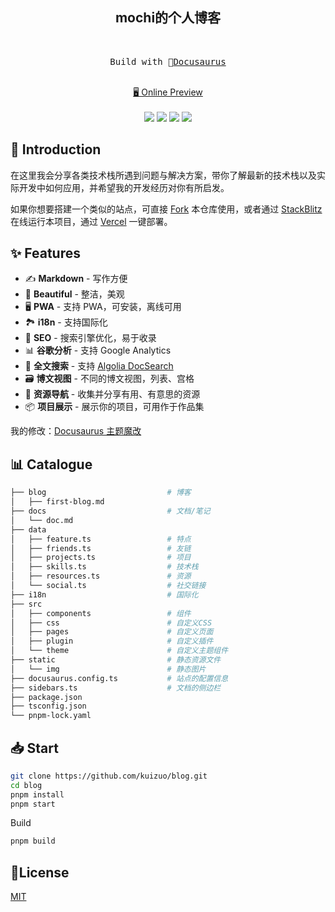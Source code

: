 <h2 align="center">
mochi的个人博客
</h2><br>

<pre align="center">
 Build with 🦖<a href="https://docusaurus.io/">Docusaurus</a> 
</pre>

<p align="center">
<br>
<a href="https://kuizuo.cn">🖥 Online Preview</a>
<br><br> 
<a href="https://vercel.com/new/clone?repository-url=https://github.com/kuizuo/blog/tree/main&project-name=blog&repo-name=blog" rel="nofollow"><img src="https://vercel.com/button"></a>
<a href="https://app.netlify.com/start/deploy?repository=https://github.com/kuizuo/blog" rel="nofollow"><img src="https://www.netlify.com/img/deploy/button.svg"></a>
<a href="https://stackblitz.com/github/kuizuo/blog" rel="nofollow"><img src="https://developer.stackblitz.com/img/open_in_stackblitz.svg"></a>
<a href="https://app.codeanywhere.com/#https://github.com/OceanLcJ/" rel="nofollow"><img src="https://codeanywhere.com/img/open-in-codeanywhere-btn.svg"></a>
</p>

## 👋 Introduction

在这里我会分享各类技术栈所遇到问题与解决方案，带你了解最新的技术栈以及实际开发中如何应用，并希望我的开发经历对你有所启发。

如果你想要搭建一个类似的站点，可直接 [Fork](https://github.com/kuizuo/blog/fork) 本仓库使用，或者通过 [StackBlitz](https://stackblitz.com/github/kuizuo/blog) 在线运行本项目，通过 [Vercel](https://vercel.com/new/clone?repository-url=https://github.com/kuizuo/blog/tree/main&project-name=blog&repo-name=blog) 一键部署。

## ✨ Features

- ✍️ **Markdown** - 写作方便
- 🎨 **Beautiful** - 整洁，美观
- 🖥️ **PWA** - 支持 PWA，可安装，离线可用
- 🏞️ **i18n** - 支持国际化
- 💯 **SEO** - 搜索引擎优化，易于收录
- 📊 **谷歌分析** - 支持 Google Analytics
- 🔎 **全文搜索** - 支持 [Algolia DocSearch](https://github.com/algolia/docsearch)
- 🗃️ **博文视图** - 不同的博文视图，列表、宫格
- 🌈 **资源导航** - 收集并分享有用、有意思的资源
- 📦 **项目展示** - 展示你的项目，可用作于作品集

我的修改：[Docusaurus 主题魔改](https://kuizuo.cn/docs/docusaurus-guides)

## 📊 Catalogue

```bash
├── blog                           # 博客
│   ├── first-blog.md
├── docs                           # 文档/笔记
│   └── doc.md
├── data
│   ├── feature.ts                 # 特点
│   ├── friends.ts                 # 友链
│   ├── projects.ts                # 项目
│   ├── skills.ts                  # 技术栈
│   ├── resources.ts               # 资源
│   └── social.ts                  # 社交链接
├── i18n                           # 国际化
├── src
│   ├── components                 # 组件
│   ├── css                        # 自定义CSS
│   ├── pages                      # 自定义页面
│   ├── plugin                     # 自定义插件
│   └── theme                      # 自定义主题组件
├── static                         # 静态资源文件
│   └── img                        # 静态图片
├── docusaurus.config.ts           # 站点的配置信息
├── sidebars.ts                    # 文档的侧边栏
├── package.json
├── tsconfig.json
└── pnpm-lock.yaml
```

## 📥 Start

```bash
git clone https://github.com/kuizuo/blog.git
cd blog
pnpm install
pnpm start
```

Build

```bash
pnpm build
```

## 📝License

[MIT](./LICENSE)
